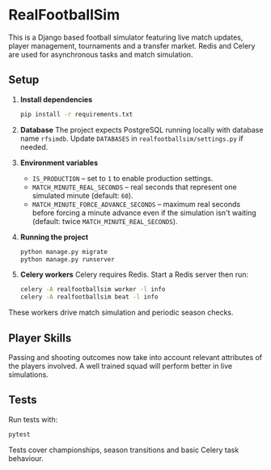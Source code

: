 # RealFootballSim

This is a Django based football simulator featuring live match updates, player management, tournaments and a transfer market. Redis and Celery are used for asynchronous tasks and match simulation.

## Setup

1. **Install dependencies**
   ```bash
   pip install -r requirements.txt
   ```
2. **Database**
   The project expects PostgreSQL running locally with database name `rfsimdb`. Update `DATABASES` in `realfootballsim/settings.py` if needed.

3. **Environment variables**
   - `IS_PRODUCTION` – set to `1` to enable production settings.
   - `MATCH_MINUTE_REAL_SECONDS` – real seconds that represent one simulated minute (default: `60`).
   - `MATCH_MINUTE_FORCE_ADVANCE_SECONDS` – maximum real seconds before forcing a
     minute advance even if the simulation isn't waiting (default: twice
     `MATCH_MINUTE_REAL_SECONDS`).

4. **Running the project**
   ```bash
   python manage.py migrate
   python manage.py runserver
   ```

5. **Celery workers**
   Celery requires Redis. Start a Redis server then run:
   ```bash
   celery -A realfootballsim worker -l info
   celery -A realfootballsim beat -l info
   ```

These workers drive match simulation and periodic season checks.

## Player Skills

Passing and shooting outcomes now take into account relevant attributes of the players involved. A well trained squad will perform better in live simulations.

## Tests

Run tests with:
```bash
pytest
```

Tests cover championships, season transitions and basic Celery task behaviour.
